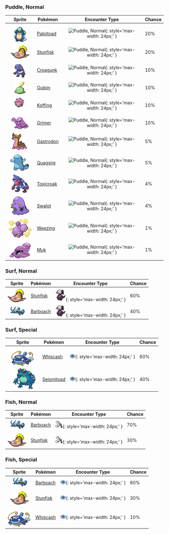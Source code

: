 

### Puddle, Normal

| Sprite | Pokémon | Encounter Type | Chance |
| :---: | --- | :---: | --- |
| ![palpitoad](https://raw.githubusercontent.com/PokeAPI/sprites/master/sprites/pokemon/versions/generation-v/black-white/animated/536.gif) | [Palpitoad](../pokemon/palpitoad.md/) | ![Puddle, Normal](../assets/encounter_types/puddle_normal.png){: style='max-width: 24px;' } | 20% |
| ![stunfisk](https://raw.githubusercontent.com/PokeAPI/sprites/master/sprites/pokemon/versions/generation-v/black-white/animated/618.gif) | [Stunfisk](../pokemon/stunfisk.md/) | ![Puddle, Normal](../assets/encounter_types/puddle_normal.png){: style='max-width: 24px;' } | 20% |
| ![croagunk](https://raw.githubusercontent.com/PokeAPI/sprites/master/sprites/pokemon/versions/generation-v/black-white/animated/453.gif) | [Croagunk](../pokemon/croagunk.md/) | ![Puddle, Normal](../assets/encounter_types/puddle_normal.png){: style='max-width: 24px;' } | 10% |
| ![gulpin](https://raw.githubusercontent.com/PokeAPI/sprites/master/sprites/pokemon/versions/generation-v/black-white/animated/316.gif) | [Gulpin](../pokemon/gulpin.md/) | ![Puddle, Normal](../assets/encounter_types/puddle_normal.png){: style='max-width: 24px;' } | 10% |
| ![koffing](https://raw.githubusercontent.com/PokeAPI/sprites/master/sprites/pokemon/versions/generation-v/black-white/animated/109.gif) | [Koffing](../pokemon/koffing.md/) | ![Puddle, Normal](../assets/encounter_types/puddle_normal.png){: style='max-width: 24px;' } | 10% |
| ![grimer](https://raw.githubusercontent.com/PokeAPI/sprites/master/sprites/pokemon/versions/generation-v/black-white/animated/88.gif) | [Grimer](../pokemon/grimer.md/) | ![Puddle, Normal](../assets/encounter_types/puddle_normal.png){: style='max-width: 24px;' } | 10% |
| ![gastrodon](https://raw.githubusercontent.com/PokeAPI/sprites/master/sprites/pokemon/versions/generation-v/black-white/animated/423.gif) | [Gastrodon](../pokemon/gastrodon.md/) | ![Puddle, Normal](../assets/encounter_types/puddle_normal.png){: style='max-width: 24px;' } | 5% |
| ![quagsire](https://raw.githubusercontent.com/PokeAPI/sprites/master/sprites/pokemon/versions/generation-v/black-white/animated/195.gif) | [Quagsire](../pokemon/quagsire.md/) | ![Puddle, Normal](../assets/encounter_types/puddle_normal.png){: style='max-width: 24px;' } | 5% |
| ![toxicroak](https://raw.githubusercontent.com/PokeAPI/sprites/master/sprites/pokemon/versions/generation-v/black-white/animated/454.gif) | [Toxicroak](../pokemon/toxicroak.md/) | ![Puddle, Normal](../assets/encounter_types/puddle_normal.png){: style='max-width: 24px;' } | 4% |
| ![swalot](https://raw.githubusercontent.com/PokeAPI/sprites/master/sprites/pokemon/versions/generation-v/black-white/animated/317.gif) | [Swalot](../pokemon/swalot.md/) | ![Puddle, Normal](../assets/encounter_types/puddle_normal.png){: style='max-width: 24px;' } | 4% |
| ![weezing](https://raw.githubusercontent.com/PokeAPI/sprites/master/sprites/pokemon/versions/generation-v/black-white/animated/110.gif) | [Weezing](../pokemon/weezing.md/) | ![Puddle, Normal](../assets/encounter_types/puddle_normal.png){: style='max-width: 24px;' } | 1% |
| ![muk](https://raw.githubusercontent.com/PokeAPI/sprites/master/sprites/pokemon/versions/generation-v/black-white/animated/89.gif) | [Muk](../pokemon/muk.md/) | ![Puddle, Normal](../assets/encounter_types/puddle_normal.png){: style='max-width: 24px;' } | 1%

### Surf, Normal

| Sprite | Pokémon | Encounter Type | Chance |
| :---: | --- | :---: | --- |
| ![stunfisk](https://raw.githubusercontent.com/PokeAPI/sprites/master/sprites/pokemon/versions/generation-v/black-white/animated/618.gif) | [Stunfisk](../pokemon/stunfisk.md/) | ![Surf, Normal](../assets/encounter_types/surf_normal.png){: style='max-width: 24px;' } | 60% |
| ![barboach](https://raw.githubusercontent.com/PokeAPI/sprites/master/sprites/pokemon/versions/generation-v/black-white/animated/339.gif) | [Barboach](../pokemon/barboach.md/) | ![Surf, Normal](../assets/encounter_types/surf_normal.png){: style='max-width: 24px;' } | 40%

### Surf, Special

| Sprite | Pokémon | Encounter Type | Chance |
| :---: | --- | :---: | --- |
| ![whiscash](https://raw.githubusercontent.com/PokeAPI/sprites/master/sprites/pokemon/versions/generation-v/black-white/animated/340.gif) | [Whiscash](../pokemon/whiscash.md/) | ![Surf, Special](../assets/encounter_types/surf_special.png){: style='max-width: 24px;' } | 60% |
| ![seismitoad](https://raw.githubusercontent.com/PokeAPI/sprites/master/sprites/pokemon/versions/generation-v/black-white/animated/537.gif) | [Seismitoad](../pokemon/seismitoad.md/) | ![Surf, Special](../assets/encounter_types/surf_special.png){: style='max-width: 24px;' } | 40%

### Fish, Normal

| Sprite | Pokémon | Encounter Type | Chance |
| :---: | --- | :---: | --- |
| ![barboach](https://raw.githubusercontent.com/PokeAPI/sprites/master/sprites/pokemon/versions/generation-v/black-white/animated/339.gif) | [Barboach](../pokemon/barboach.md/) | ![Fish, Normal](../assets/encounter_types/fish_normal.png){: style='max-width: 24px;' } | 70% |
| ![stunfisk](https://raw.githubusercontent.com/PokeAPI/sprites/master/sprites/pokemon/versions/generation-v/black-white/animated/618.gif) | [Stunfisk](../pokemon/stunfisk.md/) | ![Fish, Normal](../assets/encounter_types/fish_normal.png){: style='max-width: 24px;' } | 30%

### Fish, Special

| Sprite | Pokémon | Encounter Type | Chance |
| :---: | --- | :---: | --- |
| ![barboach](https://raw.githubusercontent.com/PokeAPI/sprites/master/sprites/pokemon/versions/generation-v/black-white/animated/339.gif) | [Barboach](../pokemon/barboach.md/) | ![Fish, Special](../assets/encounter_types/fish_special.png){: style='max-width: 24px;' } | 60% |
| ![stunfisk](https://raw.githubusercontent.com/PokeAPI/sprites/master/sprites/pokemon/versions/generation-v/black-white/animated/618.gif) | [Stunfisk](../pokemon/stunfisk.md/) | ![Fish, Special](../assets/encounter_types/fish_special.png){: style='max-width: 24px;' } | 30% |
| ![whiscash](https://raw.githubusercontent.com/PokeAPI/sprites/master/sprites/pokemon/versions/generation-v/black-white/animated/340.gif) | [Whiscash](../pokemon/whiscash.md/) | ![Fish, Special](../assets/encounter_types/fish_special.png){: style='max-width: 24px;' } | 10% |
